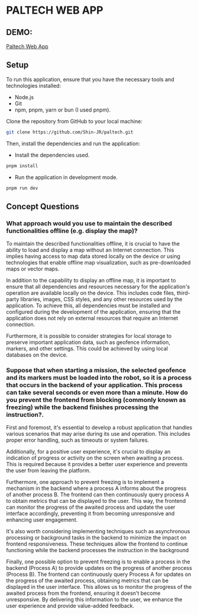 # PALTECH WEB APP

## DEMO:

[Paltech Web App](https://paltech-test.netlify.app/)

## Setup

To run this application, ensure that you have the necessary tools and technologies installed:

- Node.js
- Git
- npm, pnpm, yarn or bun (I used pnpm).

Clone the repository from GitHub to your local machine:

```bash
git clone https://github.com/Shin-JR/paltech.git
```

Then, install the dependencies and run the application:

- Install the dependencies used.

```bash
pnpm install
```

- Run the application in development mode.

```bash
pnpm run dev
```

## Concept Questions

### What approach would you use to maintain the described functionalities offline (e.g. display the map)?

To maintain the described functionalities offline, it is crucial to have the ability to load and display a map without an Internet connection. This implies having access to map data stored locally on the device or using technologies that enable offline map visualization, such as pre-downloaded maps or vector maps.

In addition to the capability to display an offline map, it is important to ensure that all dependencies and resources necessary for the application's operation are available locally on the device. This includes code files, third-party libraries, images, CSS styles, and any other resources used by the application. To achieve this, all dependencies must be installed and configured during the development of the application, ensuring that the application does not rely on external resources that require an Internet connection.

Furthermore, it is possible to consider strategies for local storage to preserve important application data, such as geofence information, markers, and other settings. This could be achieved by using local databases on the device.

### Suppose that when starting a mission, the selected geofence and its markers must be loaded into the robot, so it is a process that occurs in the backend of your application. This process can take several seconds or even more than a minute. How do you prevent the frontend from blocking (commonly known as freezing) while the backend finishes processing the instruction?.

First and foremost, it's essential to develop a robust application that handles various scenarios that may arise during its use and operation. This includes proper error handling, such as timeouts or system failures.

Additionally, for a positive user experience, it's crucial to display an indication of progress or activity on the screen when awaiting a process. This is required because it provides a better user experience and prevents the user from leaving the platform.

Furthermore, one approach to prevent freezing is to implement a mechanism in the backend where a process A informs about the progress of another process B. The frontend can then continuously query process A to obtain metrics that can be displayed to the user. This way, the frontend can monitor the progress of the awaited process and update the user interface accordingly, preventing it from becoming unresponsive and enhancing user engagement.

It's also worth considering implementing techniques such as asynchronous processing or background tasks in the backend to minimize the impact on frontend responsiveness. These techniques allow the frontend to continue functioning while the backend processes the instruction in the background

Finally, one possible option to prevent freezing is to enable a process in the backend (Process A) to provide updates on the progress of another process (Process B). The frontend can continuously query Process A for updates on the progress of the awaited process, obtaining metrics that can be displayed in the user interface. This allows us to monitor the progress of the awaited process from the frontend, ensuring it doesn't become unresponsive. By delivering this information to the user, we enhance the user experience and provide value-added feedback.
